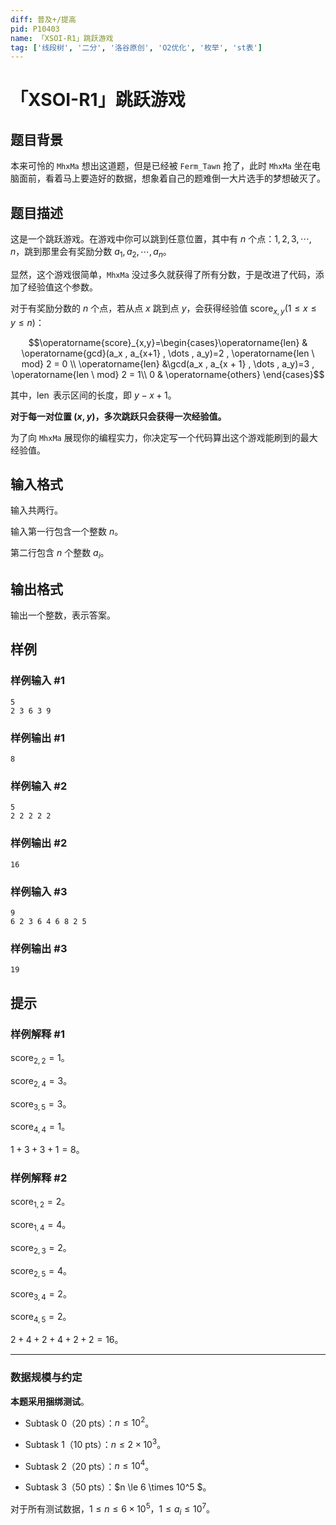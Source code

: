```yaml
---
diff: 普及+/提高
pid: P10403
name: 「XSOI-R1」跳跃游戏
tag: ['线段树', '二分', '洛谷原创', 'O2优化', '枚举', 'st表']
---
```

# 「XSOI-R1」跳跃游戏
## 题目背景

本来可怜的 $\texttt{MhxMa}$ 想出这道题，但是已经被 $\texttt{Ferm\_Tawn}$ 抢了，此时 $\texttt{MhxMa}$ 坐在电脑面前，看着马上要造好的数据，想象着自己的题难倒一大片选手的梦想破灭了。
## 题目描述

这是一个跳跃游戏。在游戏中你可以跳到任意位置，其中有 $n$ 个点：$1 , 2 , 3, \cdots , n$，跳到那里会有奖励分数 $a_1 , a_2 , \cdots , a_n$。

显然，这个游戏很简单，$\texttt{MhxMa}$ 没过多久就获得了所有分数，于是改进了代码，添加了经验值这个参数。

对于有奖励分数的 $n$ 个点，若从点 $x$ 跳到点 $y$，会获得经验值 $\operatorname{score}_{x , y}(1\le x\le y\le n)$：

$$\operatorname{score}_{x,y}=\begin{cases}\operatorname{len}  & \operatorname{gcd}(a_x , a_{x+1} , \dots , a_y)=2 , \operatorname{len \ mod} 2 = 0  \\ \operatorname{len} &\gcd(a_x , a_{x + 1} , \dots , a_y)=3 , \operatorname{len \ mod} 2 = 1\\ 0 & \operatorname{others} \end{cases}$$

其中，$\operatorname {len}$ 表示区间的长度，即 $y-x+1$。

**对于每一对位置 $(x,y)$，多次跳跃只会获得一次经验值。**

为了向 $\texttt{MhxMa}$ 展现你的编程实力，你决定写一个代码算出这个游戏能刷到的最大经验值。
## 输入格式

输入共两行。

输入第一行包含一个整数 $n$。

第二行包含 $n$ 个整数 $a_i$。
## 输出格式

输出一个整数，表示答案。
## 样例

### 样例输入 #1
```
5
2 3 6 3 9
```
### 样例输出 #1
```
8
```
### 样例输入 #2
```
5
2 2 2 2 2
```
### 样例输出 #2
```
16
```
### 样例输入 #3
```
9
6 2 3 6 4 6 8 2 5
```
### 样例输出 #3
```
19
```
## 提示

### 样例解释 #1

$\operatorname{score_{2 , 2}}= 1$。

$\operatorname{score_{2 , 4}}= 3$。

$\operatorname{score_{3 , 5}}= 3$。

$\operatorname{score_{4 , 4}}= 1$。

$1+3+3+1=8$。

### 样例解释 #2

$\operatorname{score_{1 , 2}}= 2$。

$\operatorname{score_{1 , 4}}= 4$。

$\operatorname{score_{2 , 3}}= 2$。

$\operatorname{score_{2 , 5}}= 4$。

$\operatorname{score_{3 , 4}}= 2$。

$\operatorname{score_{4 , 5}}= 2$。

$2+ 4 + 2 + 4 + 2 + 2 = 16$。

------------
### 数据规模与约定

**本题采用捆绑测试**。

- Subtask 0（20 pts）：$n \le 10^2$。 

- Subtask 1（10 pts）：$n \le 2 \times 10^3$。

- Subtask 2（20 pts）：$n \le 10^4$。

- Subtask 3（50 pts）：$n \le 6 \times 10^5 $。


对于所有测试数据，$1 \le n \le 6 \times 10^5$，$1 \le a_i \le 10^7$。
